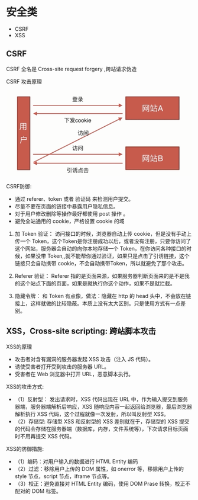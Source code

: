 # 安全类

- CSRF
- XSS

## CSRF

CSRF 全名是 Cross-site request forgery ,跨站请求伪造

CSRF 攻击原理

![csrf](./img/csrf.png)

CSRF防御:

- 通过 referer、token 或者 验证码 来检测用户提交。
- 尽量不要在页面的链接中暴露用户隐私信息。
- 对于用户修改删除等操作最好都使用 post 操作 。
- 避免全站通用的 cookie，严格设置 cookie 的域

1. 加 Token 验证：
    访问接口的时候，浏览器自动上传 cookie，但是没有手动上传一个 Token，这个Token是你注册成功以后，或者没有注册，只要你访问了这个网站，服务器会自动的向你本地存储一个 Token，在你访问各种接口的时候，如果没带 Token,,就不能帮你通过验证，如果只是点击了引诱链接，这个链接只会自动携带 cookie，不会自动携带Token，所以就避免了那个攻击。

2. Referer 验证：
   Referer 指的是页面来源，如果服务器判断页面来的是不是我的这个站点下面的页面，如果是就执行你这个动作，如果不是就拦截。

3. 隐藏令牌：
    和 Token 有点像，做法：隐藏在 http 的 head 头中，不会放在链接上，这样就做的比较隐蔽。本质上没有太大区别。只是使用方式有一点差别。

## XSS，Cross-site scripting: 跨站脚本攻击

XSS的原理
- 攻击者对含有漏洞的服务器发起 XSS 攻击（注入 JS 代码）。
- 诱使受害者打开受到攻击的服务器 URL。
- 受害者在 Web 浏览器中打开 URL，恶意脚本执行。


XSS的攻击方式:

- （1）反射型： 发出请求时，XSS 代码出现在 URL 中，作为输入提交到服务器端，服务器端解析后响应，XSS 随响应内容一起返回给浏览器，最后浏览器解析执行 XSS 代码，这个过程就像一次发射，所以叫反射型 XSS。
- （2）存储型: 存储型 XSS 和反射型的 XSS 差别就在于，存储型的 XSS 提交的代码会存储在服务器端（数据库，内存，文件系统等），下次请求目标页面时不用再提交 XSS 代码。


XSS的防御措施:

- （1）编码：对用户输入的数据进行 HTML Entity 编码
- （2）过滤：移除用户上传的 DOM 属性，如 onerror 等，移除用户上传的 style 节点，script 节点，iframe 节点等。
- （3）校正：避免直接对 HTML Entity 编码，使用 DOM Prase 转换，校正不配对的 DOM 标签。
